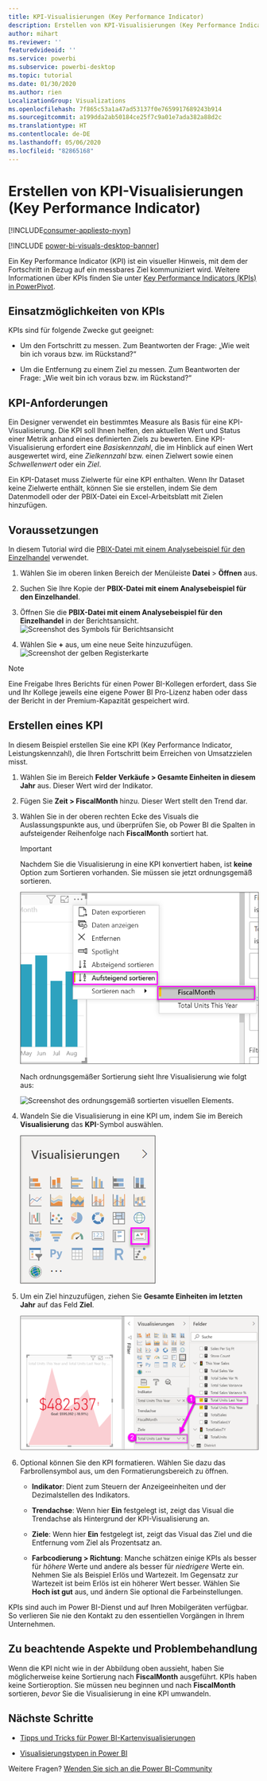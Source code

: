 ```yaml
---
title: KPI-Visualisierungen (Key Performance Indicator)
description: Erstellen von KPI-Visualisierungen (Key Performance Indicator) in Power BI
author: mihart
ms.reviewer: ''
featuredvideoid: ''
ms.service: powerbi
ms.subservice: powerbi-desktop
ms.topic: tutorial
ms.date: 01/30/2020
ms.author: rien
LocalizationGroup: Visualizations
ms.openlocfilehash: 7f865c53a1a47ad53137f0e7659917689243b914
ms.sourcegitcommit: a199dda2ab50184ce25f7c9a01e7ada382a88d2c
ms.translationtype: HT
ms.contentlocale: de-DE
ms.lasthandoff: 05/06/2020
ms.locfileid: "82865168"
---
```

# <a name="create-key-performance-indicator-kpi-visualizations"></a>Erstellen von KPI-Visualisierungen (Key Performance Indicator)

[!INCLUDE[consumer-appliesto-nyyn](../includes/consumer-appliesto-nyyn.md)]

[!INCLUDE [power-bi-visuals-desktop-banner](../includes/power-bi-visuals-desktop-banner.md)]

Ein Key Performance Indicator (KPI) ist ein visueller Hinweis, mit dem der Fortschritt in Bezug auf ein messbares Ziel kommuniziert wird. Weitere Informationen über KPIs finden Sie unter [Key Performance Indicators (KPIs) in PowerPivot](/previous-versions/sql/sql-server-2012/hh272050(v=sql.110)).


## <a name="when-to-use-a-kpi"></a>Einsatzmöglichkeiten von KPIs

KPIs sind für folgende Zwecke gut geeignet:

* Um den Fortschritt zu messen. Zum Beantworten der Frage: „Wie weit bin ich voraus bzw. im Rückstand?“

* Um die Entfernung zu einem Ziel zu messen. Zum Beantworten der Frage: „Wie weit bin ich voraus bzw. im Rückstand?“

## <a name="kpi-requirements"></a>KPI-Anforderungen

Ein Designer verwendet ein bestimmtes Measure als Basis für eine KPI-Visualisierung. Die KPI soll Ihnen helfen, den aktuellen Wert und Status einer Metrik anhand eines definierten Ziels zu bewerten. Eine KPI-Visualisierung erfordert eine *Basiskennzahl*, die im Hinblick auf einen Wert ausgewertet wird, eine *Zielkennzahl* bzw. einen Zielwert sowie einen *Schwellenwert* oder ein *Ziel*.

Ein KPI-Dataset muss Zielwerte für eine KPI enthalten. Wenn Ihr Dataset keine Zielwerte enthält, können Sie sie erstellen, indem Sie dem Datenmodell oder der PBIX-Datei ein Excel-Arbeitsblatt mit Zielen hinzufügen.

## <a name="prerequisites"></a>Voraussetzungen

In diesem Tutorial wird die [PBIX-Datei mit einem Analysebeispiel für den Einzelhandel](https://download.microsoft.com/download/9/6/D/96DDC2FF-2568-491D-AAFA-AFDD6F763AE3/Retail%20Analysis%20Sample%20PBIX.pbix) verwendet.

1. Wählen Sie im oberen linken Bereich der Menüleiste **Datei** > **Öffnen** aus.

1. Suchen Sie Ihre Kopie der **PBIX-Datei mit einem Analysebeispiel für den Einzelhandel**.

1. Öffnen Sie die **PBIX-Datei mit einem Analysebeispiel für den Einzelhandel** in der Berichtsansicht. ![Screenshot des Symbols für Berichtsansicht](media/power-bi-visualization-kpi/power-bi-report-view.png)

1. Wählen Sie **+** aus, um eine neue Seite hinzuzufügen. ![Screenshot der gelben Registerkarte](media/power-bi-visualization-kpi/power-bi-yellow-tab.png)

> [!NOTE]
> Eine Freigabe Ihres Berichts für einen Power BI-Kollegen erfordert, dass Sie und Ihr Kollege jeweils eine eigene Power BI Pro-Lizenz haben oder dass der Bericht in der Premium-Kapazität gespeichert wird.    

## <a name="how-to-create-a-kpi"></a>Erstellen eines KPI

In diesem Beispiel erstellen Sie eine KPI (Key Performance Indicator, Leistungskennzahl), die Ihren Fortschritt beim Erreichen von Umsatzzielen misst.

1. Wählen Sie im Bereich **Felder** **Verkäufe > Gesamte Einheiten in diesem Jahr** aus.  Dieser Wert wird der Indikator.

1. Fügen Sie **Zeit > FiscalMonth** hinzu.  Dieser Wert stellt den Trend dar.

1. Wählen Sie in der oberen rechten Ecke des Visuals die Auslassungspunkte aus, und überprüfen Sie, ob Power BI die Spalten in aufsteigender Reihenfolge nach **FiscalMonth** sortiert hat.

    > [!IMPORTANT]
    > Nachdem Sie die Visualisierung in eine KPI konvertiert haben, ist **keine** Option zum Sortieren vorhanden. Sie müssen sie jetzt ordnungsgemäß sortieren.

    ![Screenshot des erweiterten Auslassungspunktemenüs mit aufsteigender Sortierreihenfolge und Auswahl von FiscalMonth.](media/power-bi-visualization-kpi/power-bi-ascending-by-fiscal-month.png)

    Nach ordnungsgemäßer Sortierung sieht Ihre Visualisierung wie folgt aus:

    ![Screenshot des ordnungsgemäß sortierten visuellen Elements.](media/power-bi-visualization-kpi/power-bi-chart.png)

1. Wandeln Sie die Visualisierung in eine KPI um, indem Sie im Bereich **Visualisierung** das **KPI**-Symbol auswählen.

    ![Screenshot des Bereichs „Visualisierungen“ mit hervorgehobenem KPI-Symbol.](media/power-bi-visualization-kpi/power-bi-kpi-template.png)

1. Um ein Ziel hinzuzufügen, ziehen Sie **Gesamte Einheiten im letzten Jahr** auf das Feld **Ziel**.

    ![Screenshot der fertiggestellten KPI-Visualisierung und des Bereichs „Felder“ mit Darstellung der Werte.](media/power-bi-visualization-kpi/power-bi-kpi-done.png)

1. Optional können Sie den KPI formatieren. Wählen Sie dazu das Farbrollensymbol aus, um den Formatierungsbereich zu öffnen.

    * **Indikator**: Dient zum Steuern der Anzeigeeinheiten und der Dezimalstellen des Indikators.

    * **Trendachse**: Wenn hier **Ein** festgelegt ist, zeigt das Visual die Trendachse als Hintergrund der KPI-Visualisierung an.  

    * **Ziele**: Wenn hier **Ein** festgelegt ist, zeigt das Visual das Ziel und die Entfernung vom Ziel als Prozentsatz an.

    * **Farbcodierung > Richtung**: Manche schätzen einige KPIs als besser für *höhere* Werte und andere als besser für *niedrigere* Werte ein. Nehmen Sie als Beispiel Erlös und Wartezeit. Im Gegensatz zur Wartezeit ist beim Erlös ist ein höherer Wert besser. Wählen Sie **Hoch ist gut** aus, und ändern Sie optional die Farbeinstellungen.

KPIs sind auch im Power BI-Dienst und auf Ihren Mobilgeräten verfügbar. So verlieren Sie nie den Kontakt zu den essentiellen Vorgängen in Ihrem Unternehmen.

## <a name="considerations-and-troubleshooting"></a>Zu beachtende Aspekte und Problembehandlung

Wenn die KPI nicht wie in der Abbildung oben aussieht, haben Sie möglicherweise keine Sortierung nach **FiscalMonth** ausgeführt. KPIs haben keine Sortieroption. Sie müssen neu beginnen und nach **FiscalMonth** sortieren, *bevor* Sie die Visualisierung in eine KPI umwandeln.

## <a name="next-steps"></a>Nächste Schritte

* [Tipps und Tricks für Power BI-Kartenvisualisierungen](power-bi-map-tips-and-tricks.md)

* [Visualisierungstypen in Power BI](power-bi-visualization-types-for-reports-and-q-and-a.md)

Weitere Fragen? [Wenden Sie sich an die Power BI-Community](https://community.powerbi.com/)
